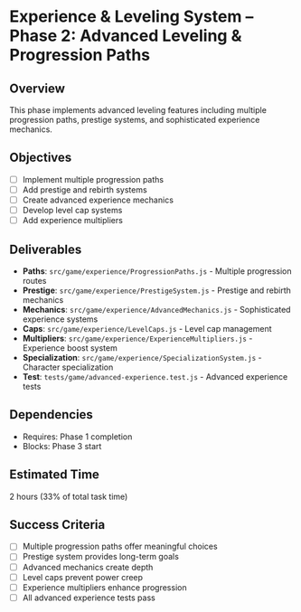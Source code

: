 # Experience & Leveling System – Phase 2: Advanced Leveling & Progression Paths

## Overview
This phase implements advanced leveling features including multiple progression paths, prestige systems, and sophisticated experience mechanics.

## Objectives
- [ ] Implement multiple progression paths
- [ ] Add prestige and rebirth systems
- [ ] Create advanced experience mechanics
- [ ] Develop level cap systems
- [ ] Add experience multipliers

## Deliverables
- **Paths**: `src/game/experience/ProgressionPaths.js` - Multiple progression routes
- **Prestige**: `src/game/experience/PrestigeSystem.js` - Prestige and rebirth mechanics
- **Mechanics**: `src/game/experience/AdvancedMechanics.js` - Sophisticated experience systems
- **Caps**: `src/game/experience/LevelCaps.js` - Level cap management
- **Multipliers**: `src/game/experience/ExperienceMultipliers.js` - Experience boost system
- **Specialization**: `src/game/experience/SpecializationSystem.js` - Character specialization
- **Test**: `tests/game/advanced-experience.test.js` - Advanced experience tests

## Dependencies
- Requires: Phase 1 completion
- Blocks: Phase 3 start

## Estimated Time
2 hours (33% of total task time)

## Success Criteria
- [ ] Multiple progression paths offer meaningful choices
- [ ] Prestige system provides long-term goals
- [ ] Advanced mechanics create depth
- [ ] Level caps prevent power creep
- [ ] Experience multipliers enhance progression
- [ ] All advanced experience tests pass 